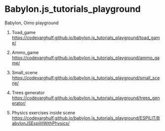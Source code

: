 # Babylon.js_tutorials_playground
Babylon, Oimo playground


1. Toad_game
https://codevarghulf.github.io/babylon.js_tutorials_playground/toad_game/

2. Ammo_game
https://codevarghulf.github.io/babylon.js_tutorials_playground/ammo_game/

3. Small_scene
https://codevarghulf.github.io/babylon.js_tutorials_playground/small_scene/

4. Trees generator
https://codevarghulf.github.io/babylon.js_tutorials_playground/trees_generator/

5. Physics exercises inside scene
https://codevarghulf.github.io/babylon.js_tutorials_playground/ESPILIT/BabylonJSEspilitWithPhysics/
